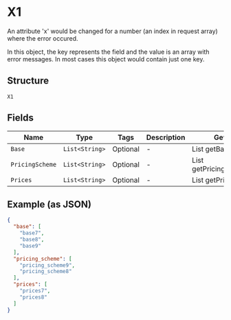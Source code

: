 
# X1

An attribute 'x' would be changed for a number (an index in request array) where the error occured.

In this object, the key represents the field and the value is an array with error messages. In most cases this object would contain just one key.

## Structure

`X1`

## Fields

| Name | Type | Tags | Description | Getter | Setter |
|  --- | --- | --- | --- | --- | --- |
| `Base` | `List<String>` | Optional | - | List<String> getBase() | setBase(List<String> base) |
| `PricingScheme` | `List<String>` | Optional | - | List<String> getPricingScheme() | setPricingScheme(List<String> pricingScheme) |
| `Prices` | `List<String>` | Optional | - | List<String> getPrices() | setPrices(List<String> prices) |

## Example (as JSON)

```json
{
  "base": [
    "base7",
    "base8",
    "base9"
  ],
  "pricing_scheme": [
    "pricing_scheme9",
    "pricing_scheme8"
  ],
  "prices": [
    "prices7",
    "prices8"
  ]
}
```

